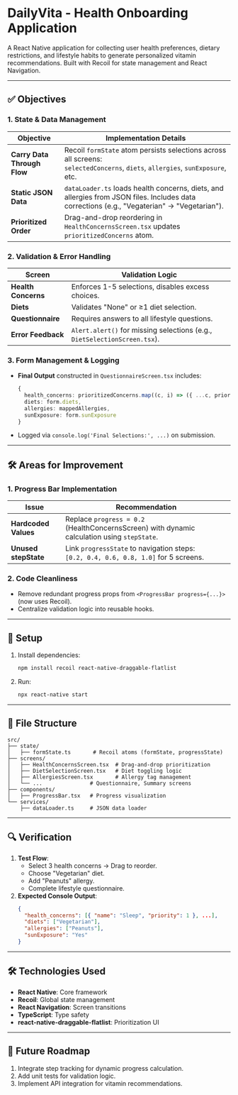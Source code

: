 # DailyVita - Health Onboarding Application

A React Native application for collecting user health preferences, dietary restrictions, and lifestyle habits to generate personalized vitamin recommendations. Built with Recoil for state management and React Navigation.

---

## ✅ **Objectives**

### 1. **State & Data Management**
| Objective                  | Implementation Details |
|----------------------------|------------------------|
| **Carry Data Through Flow** | Recoil `formState` atom persists selections across all screens:<br>`selectedConcerns`, `diets`, `allergies`, `sunExposure`, etc. |
| **Static JSON Data**       | `dataLoader.ts` loads health concerns, diets, and allergies from JSON files. Includes data corrections (e.g., "Vegaterian" → "Vegetarian"). |
| **Prioritized Order**      | Drag-and-drop reordering in `HealthConcernsScreen.tsx` updates `prioritizedConcerns` atom. |

### 2. **Validation & Error Handling**
| Screen               | Validation Logic |
|----------------------|------------------|
| **Health Concerns**  | Enforces 1-5 selections, disables excess choices. |
| **Diets**            | Validates "None" or ≥1 diet selection. |
| **Questionnaire**    | Requires answers to all lifestyle questions. |
| **Error Feedback**   | `Alert.alert()` for missing selections (e.g., `DietSelectionScreen.tsx`). |

### 3. **Form Management & Logging**
- **Final Output** constructed in `QuestionnaireScreen.tsx` includes:
  ```typescript
  {
    health_concerns: prioritizedConcerns.map((c, i) => ({ ...c, priority: i+1 })),
    diets: form.diets,
    allergies: mappedAllergies,
    sunExposure: form.sunExposure
  }
  ```
- Logged via `console.log('Final Selections:', ...)` on submission.

---

## 🛠 **Areas for Improvement**

### 1. **Progress Bar Implementation**
| Issue                  | Recommendation |
|------------------------|----------------|
| **Hardcoded Values**   | Replace `progress = 0.2` (HealthConcernsScreen) with dynamic calculation using `stepState`. |
| **Unused stepState**   | Link `progressState` to navigation steps:<br>`[0.2, 0.4, 0.6, 0.8, 1.0]` for 5 screens. |

### 2. **Code Cleanliness**
- Remove redundant progress props from `<ProgressBar progress={...}>` (now uses Recoil).
- Centralize validation logic into reusable hooks.

---

## 🚀 **Setup**
1. Install dependencies:
   ```bash
   npm install recoil react-native-draggable-flatlist
   ```
2. Run:
   ```bash
   npx react-native start
   ```

---

## 📂 **File Structure**
```
src/
├── state/
│   ├── formState.ts       # Recoil atoms (formState, progressState)
├── screens/
│   ├── HealthConcernsScreen.tsx  # Drag-and-drop prioritization
│   ├── DietSelectionScreen.tsx   # Diet toggling logic
│   ├── AllergiesScreen.tsx       # Allergy tag management
│   └── ...               # Questionnaire, Summary screens
├── components/
│   ├── ProgressBar.tsx   # Progress visualization
└── services/
    ├── dataLoader.ts     # JSON data loader
```

---

## 🔍 **Verification**
1. **Test Flow**:
   - Select 3 health concerns → Drag to reorder.
   - Choose "Vegetarian" diet.
   - Add "Peanuts" allergy.
   - Complete lifestyle questionnaire.
2. **Expected Console Output**:
   ```json
   {
     "health_concerns": [{ "name": "Sleep", "priority": 1 }, ...],
     "diets": ["Vegetarian"],
     "allergies": ["Peanuts"],
     "sunExposure": "Yes"
   }
   ```

---

## 🛠️ **Technologies Used**
- **React Native**: Core framework
- **Recoil**: Global state management
- **React Navigation**: Screen transitions
- **TypeScript**: Type safety
- **react-native-draggable-flatlist**: Prioritization UI

---

## 🔮 **Future Roadmap**
1. Integrate step tracking for dynamic progress calculation.
2. Add unit tests for validation logic.
3. Implement API integration for vitamin recommendations.
```

